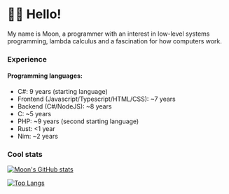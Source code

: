 # 👋🏻 Hello!
My name is Moon, a programmer with an interest in low-level systems programming, lambda calculus and a fascination for how computers work.

### Experience
#### Programming languages:
- C#: 9 years (starting language)
- Frontend (Javascript/Typescript/HTML/CSS): ~7 years
- Backend (C#/NodeJS): ~8 years
- C: ~5 years
- PHP: ~9 years (second starting language)
- Rust: <1 year
- Nim: ~2 years

### Cool stats

[![Moon's GitHub stats](https://github-readme-stats.vercel.app/api?username=MinecraftPublisher&show_icons=true&theme=onedark)](https://github.com/anuraghazra/github-readme-stats)

[![Top Langs](https://github-readme-stats.vercel.app/api/top-langs/?username=MinecraftPublisher&layout=compact&show_icons=true&theme=onedark)](https://github.com/anuraghazra/github-readme-stats)
